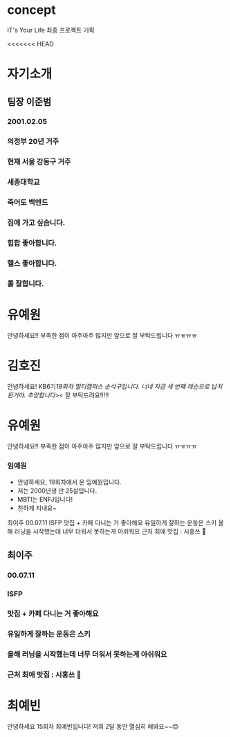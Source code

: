 # concept
IT's Your Life 최종 프로젝트 기획

<<<<<<< HEAD
# 자기소개

## 팀장 이준범
### 2001.02.05
### 의정부 20년 거주
### 현재 서울 강동구 거주
### 세종대학교
### 죽어도 백엔드
### 집에 가고 싶습니다.
### 힙합 좋아합니다.
### 헬스 좋아합니다.
### 롤 잘합니다.


# 유예원

안녕하세요!! 부족한 점이 아주아주 많지만 앞으로 잘 부탁드립니다 ㅠㅠㅠㅠ

# 김호진

안녕하세요!
KB6기*19회차 멀티캠퍼스 손석구입니다.
너네 지금 세 번쨰 레슨으로 납치된거야.
추앙합니다>*<
잘 부탁드려요!!!!!


# 유예원

안녕하세요!! 부족한 점이 아주아주 많지만 앞으로 잘 부탁드립니다 ㅠㅠㅠㅠ


### 임예원

- 안녕하세요, 19회차에서 온 임예원입니다.
- 저는 2000년생 만 25살입니다.
- MBTI는 ENFJ입니다!
- 친하게 지내요~


최이주
00.07.11
ISFP
맛집 + 카페 다니는 거 좋아해요
유일하게 잘하는 운동은 스키
올해 러닝을 시작했는데 너무 더워서 못하는게 아쉬워요
근처 최애 맛집 : 시홍쓰 🍅
## 최이주
### 00.07.11
### ISFP
### 맛집 + 카페 다니는 거 좋아해요
### 유일하게 잘하는 운동은 스키
### 올해 러닝을 시작했는데 너무 더워서 못하는게 아쉬워요
### 근처 최애 맛집 : 시홍쓰 🍅

# 최예빈
안녕하세요 15회차 최예빈입니다! 저희 2달 동안 열심히 해봐요~~😊
